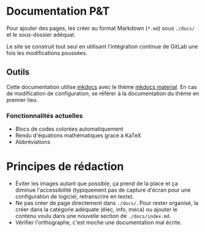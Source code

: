 # Documentation P&T

Pour ajouter des pages, les créer au format Markdown (`*.md`) sous `./docs/` et le sous-dossier adéquat.

Le site se construit tout seul en utilisant l'intégration continue de GitLab une fois les modifications poussées.

## Outils

Cette documentation utilise [mkdocs](https://www.mkdocs.org/) avec le thème [mkdocs material](https://squidfunk.github.io/mkdocs-material/). En cas de modification de configuration, se référer à la documentation du thème en premier lieu.

### Fonctionnalités actuelles

- Blocs de codes colorées automatiquement
- Rendu d'équations mathématiques grace à KaTeX
- Abbréviations

# Principes de rédaction

- Éviter les images autant que possible, ça prend de la place et ça diminue l'accessibilité (typiquement pas de capture d'écran pour une configuration de logiciel, retranscrire en texte).
- Ne pas créer de page directement dans `./docs/`. Pour rester organisé, la créer dans la catégorie adéquate (élec, info, méca) ou ajouter le contenu voulu dans une nouvelle section de `./docs/index.md`.
- Vérifier l'orthographe, c'est moche une documentation mal écrite.
